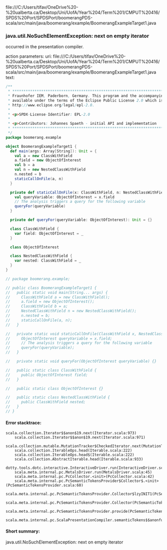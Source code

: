 file:///C:/Users/tifav/OneDrive%20-%20ualberta.ca/Desktop/Uni/UofA/Year%204/Term%201/CMPUT%20416/SPDS%20Port/SPDSPort/boomerangPDS-scala/src/main/java/boomerang/example/BoomerangExampleTarget1.java
### java.util.NoSuchElementException: next on empty iterator

occurred in the presentation compiler.

action parameters:
uri: file:///C:/Users/tifav/OneDrive%20-%20ualberta.ca/Desktop/Uni/UofA/Year%204/Term%201/CMPUT%20416/SPDS%20Port/SPDSPort/boomerangPDS-scala/src/main/java/boomerang/example/BoomerangExampleTarget1.java
text:
```scala
/**
 * ***************************************************************************** Copyright (c) 2018
 * Fraunhofer IEM, Paderborn, Germany. This program and the accompanying materials are made
 * available under the terms of the Eclipse Public License 2.0 which is available at
 * http://www.eclipse.org/legal/epl-2.0.
 *
 * <p>SPDX-License-Identifier: EPL-2.0
 *
 * <p>Contributors: Johannes Spaeth - initial API and implementation
 * *****************************************************************************
 */
package boomerang.example

object BoomerangExampleTarget1 {
  def main(args: Array[String]): Unit = {
    val a = new ClassWithField
    a.field = new ObjectOfInterest
    val b = a
    val n = new NestedClassWithField
    n.nested = b
    staticCallOnFile(a, n)
  }

  private def staticCallOnFile(x: ClassWithField, n: NestedClassWithField): Unit = {
    val queryVariable: ObjectOfInterest = x.field
    // The analysis triggers a query for the following variable
    queryFor(queryVariable)
  }

  private def queryFor(queryVariable: ObjectOfInterest): Unit = {}

  class ClassWithField {
    var field: ObjectOfInterest = _
  }

  class ObjectOfInterest

  class NestedClassWithField {
    var nested: ClassWithField = _
  }
}

// package boomerang.example;

// public class BoomerangExampleTarget1 {
//   public static void main(String... args) {
//     ClassWithField a = new ClassWithField();
//     a.field = new ObjectOfInterest();
//     ClassWithField b = a;
//     NestedClassWithField n = new NestedClassWithField();
//     n.nested = b;
//     staticCallOnFile(a, n);
//   }

//   private static void staticCallOnFile(ClassWithField x, NestedClassWithField n) {
//     ObjectOfInterest queryVariable = x.field;
//     // The analysis triggers a query for the following variable
//     queryFor(queryVariable);
//   }

//   private static void queryFor(ObjectOfInterest queryVariable) {}

//   public static class ClassWithField {
//     public ObjectOfInterest field;
//   }

//   public static class ObjectOfInterest {}

//   public static class NestedClassWithField {
//     public ClassWithField nested;
//   }
// }

```



#### Error stacktrace:

```
scala.collection.Iterator$$anon$19.next(Iterator.scala:973)
	scala.collection.Iterator$$anon$19.next(Iterator.scala:971)
	scala.collection.mutable.MutationTracker$CheckedIterator.next(MutationTracker.scala:76)
	scala.collection.IterableOps.head(Iterable.scala:222)
	scala.collection.IterableOps.head$(Iterable.scala:222)
	scala.collection.AbstractIterable.head(Iterable.scala:933)
	dotty.tools.dotc.interactive.InteractiveDriver.run(InteractiveDriver.scala:168)
	scala.meta.internal.pc.MetalsDriver.run(MetalsDriver.scala:45)
	scala.meta.internal.pc.PcCollector.<init>(PcCollector.scala:42)
	scala.meta.internal.pc.PcSemanticTokensProvider$Collector$.<init>(PcSemanticTokensProvider.scala:60)
	scala.meta.internal.pc.PcSemanticTokensProvider.Collector$lzyINIT1(PcSemanticTokensProvider.scala:60)
	scala.meta.internal.pc.PcSemanticTokensProvider.Collector(PcSemanticTokensProvider.scala:60)
	scala.meta.internal.pc.PcSemanticTokensProvider.provide(PcSemanticTokensProvider.scala:81)
	scala.meta.internal.pc.ScalaPresentationCompiler.semanticTokens$$anonfun$1(ScalaPresentationCompiler.scala:99)
```
#### Short summary: 

java.util.NoSuchElementException: next on empty iterator